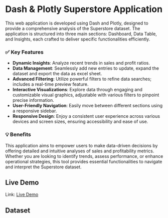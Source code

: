 # Dash & Plotly Superstore Application

This web application is developed using Dash and Plotly, designed to provide a comprehensive analysis of the Superstore dataset. The application is structured into three main sections: Dashboard, Data Table, and Insights, each crafted to deliver specific functionalities efficiently.

### ✅ Key Features

- **Dynamic Insights**: Analyze recent trends in sales and profit ratios.
- **Data Management**: Seamlessly add new entries to update, expand the dataset and export the data as excel sheet. 
- **Advanced Filtering**: Utilize powerful filters to refine data searches; includes a real-time preview feature.
- **Interactive Visualizations**: Explore data through engaging and customizable visual graphics, adjustable with various filters to pinpoint precise information.
- **User-Friendly Navigation**: Easily move between different sections using a responsive sidebar.
- **Responsive Design**: Enjoy a consistent user experience across various devices and screen sizes, ensuring accessibility and ease of use.

### 💡 Benefits

This application aims to empower users to make data-driven decisions by offering detailed and intuitive analyses of sales and profitability metrics. Whether you are looking to identify trends, assess performance, or enhance operational strategies, this tool provides essential functionalities to navigate and interpret the Superstore dataset.

## Live Demo

Link: [Live Demo](https://shoeb-superstore.onrender.com/)

## Dataset

Link to the Superstore [dataset](https://datawonders.atlassian.net/wiki/spaces/TABLEAU/blog/2022/10/26/1953431553/Where+Can+I+Find+Superstore+Sales).

## 🚀 Getting Started

### Prerequisites

- Install [Python](https://www.python.org/downloads/release/python-31012/) (v3.10.12)
- A code editor such as [IntelliJ Ultimate](https://www.jetbrains.com/idea/download) or [Visual Studio Code](https://code.visualstudio.com/download)
- [GitHub Desktop](https://desktop.github.com/) (optional, for cloning the repository)

### Installation Steps

1. Open a terminal and clone the repository

   ```
   git clone https://github.com/shoebjoarder/superstore.git
   ```

2. Create a Python virtual environment in the project directory

   ```bash
   # Move to the directory
   cd superstore 

   # Create a virtual environment
   python -m venv venv
   ```

3. Activate the environment

   ```bash
   # Command for Linux
   source ./venv/bin/activate
   
   # Command for Windows
   ./venv/Scripts/activate
   ```

4. Install the Python packages

   ```bash
   pip install -r requirements.txt
   ```

5. Start the Dash server

   ```bash
   python src/app.py
   ```

7. Open the application in your browser:

   ```
   http://127.0.0.1:8050
   ```

